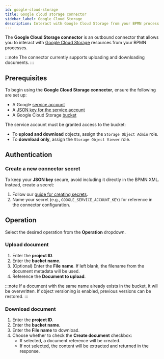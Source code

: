```yaml
---
id: google-cloud-storage
title: Google cloud storage connector
sidebar_label: Google Cloud Storage
description: Interact with Google Cloud Storage from your BPMN process.
---
```


The **Google Cloud Storage connector** is an outbound connector that allows you to interact with
[Google Cloud Storage](https://cloud.google.com/storage?hl=en) resources from your BPMN processes.

:::note
The connector currently supports uploading and downloading documents.
:::

## Prerequisites

To begin using the **Google Cloud Storage connector**, ensure the following are set up:

- A Google [service account](https://cloud.google.com/iam/docs/service-account-overview)
- A [JSON key for the service account](https://cloud.google.com/iam/docs/keys-create-delete)
- A Google Cloud Storage [bucket](https://cloud.google.com/storage/docs/creating-buckets)

The service account must be granted access to the bucket:

- To **upload and download** objects, assign the `Storage Object Admin` role.
- To **download only**, assign the `Storage Object Viewer` role.

## Authentication

### Create a new connector secret

To keep your **JSON key** secure, avoid including it directly in the BPMN XML. Instead, create a secret:

1. Follow our [guide for creating secrets](/components/console/manage-clusters/manage-secrets.md).
2. Name your secret (e.g., `GOOGLE_SERVICE_ACCOUNT_KEY`) for reference in the connector configuration.

## Operation

Select the desired operation from the **Operation** dropdown.

### Upload document

1. Enter the **project ID**.
2. Enter the **bucket name**.
3. (Optional) Enter the **File name**. If left blank, the filename from the document metadata will be used.
4. Reference the **Document to upload**.

:::note
If a document with the same name already exists in the bucket, it will be overwritten. If object versioning is enabled, previous versions can be restored.
:::

### Download document

1. Enter the **project ID**.
2. Enter the **bucket name**.
3. Enter the **File name** to download.
4. Choose whether to check the **Create document** checkbox:
   - If selected, a document reference will be created.
   - If not selected, the content will be extracted and returned in the response.
